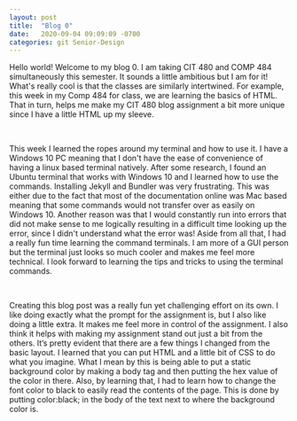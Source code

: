 ```yaml
---
layout: post
title:  "Blog 0"
date:   2020-09-04 09:09:09 -0700
categories: git Senior-Design
---
```

<html>
<style>

body {
 background-color:#C0C0C0;
}
html, body, h1, h2, h3, h4, h5, h6, p {
"Comic Sans MS", cursive, sans-serif 
color:black;
}
</style>

<body>

Hello world! Welcome to my blog 0. I am taking CIT 480 and COMP 484 simultaneously this semester. It sounds a little ambitious but I am for it! What's really cool is that the classes are similarly intertwined. For example, this week in my Comp 484 for class, we are learning the basics of HTML. That in turn, helps me make my CIT 480 blog assignment a bit more unique since I have a little HTML up my sleeve. 

<br>

This week I learned the ropes around my terminal and how to use it. I have a Windows 10 PC meaning that I don't have the ease of convenience of having a linux based terminal natively. After some research, I found an Ubuntu terminal that works with Windows 10 and I learned how to use the commands. Installing Jekyll and Bundler was very frustrating. This was either due to the fact that most of the documentation online was Mac based meaning that some commands would not transfer over as easily on Windows 10. Another reason was that I would constantly run into errors that did not make sense to me logically resulting in a difficult time looking up the error, since I didn't understand what the error was! Aside from all that, I had a really fun time learning the command terminals. I am more of a GUI person but the terminal just looks so much cooler and makes me feel more technical. I look forward to learning the tips and tricks to using the terminal commands. 

<br>

Creating this blog post was a really fun yet challenging effort on its own. I like doing exactly what the prompt for the assignment is, but I also like doing a little extra. It makes me feel more in control of the assignment. I also think it helps with making my assignment stand out just a bit from the others. It’s pretty evident that there are a few things I changed from the basic layout. I learned that you can put HTML and a little bit of CSS to do what you imagine. What I mean by this is being able to put a static background color by making a body tag and then putting the hex value of the color in there. Also, by learning that, I had to learn how to change the font color to black to easily read the contents of the page. This is done by putting color:black; in the body of the text next to where the background color is.  

</body>
</html> 
